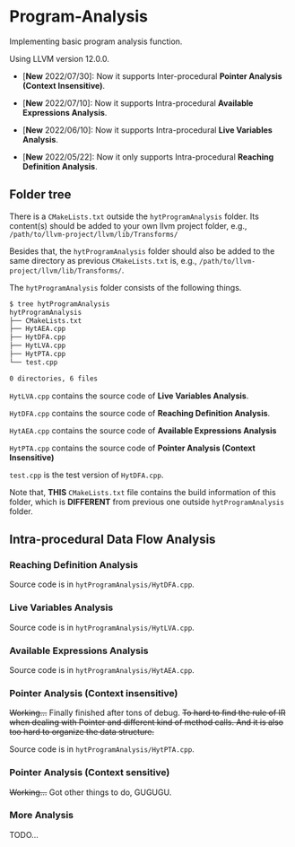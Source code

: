 # Program-Analysis

Implementing basic program analysis function.

Using LLVM version 12.0.0.

- \[**New** 2022/07/30\]: Now it supports Inter-procedural **Pointer Analysis (Context Insensitive)**.

- \[**New** 2022/07/10\]: Now it supports Intra-procedural **Available Expressions Analysis**.

- \[**New** 2022/06/10\]: Now it supports Intra-procedural **Live Variables Analysis**.

- \[**New** 2022/05/22\]: Now it only supports Intra-procedural **Reaching Definition Analysis**.

## Folder tree

There is a `CMakeLists.txt` outside the `hytProgramAnalysis` folder. Its content(s) should be added to your own llvm project folder, e.g., `/path/to/llvm-project/llvm/lib/Transforms/`

Besides that, the `hytProgramAnalysis` folder should also be added to the same directory as previous `CMakeLists.txt` is, e.g., `/path/to/llvm-project/llvm/lib/Transforms/`. 

The `hytProgramAnalysis` folder consists of the following things.

```bash
$ tree hytProgramAnalysis 
hytProgramAnalysis
├── CMakeLists.txt
├── HytAEA.cpp
├── HytDFA.cpp
├── HytLVA.cpp
├── HytPTA.cpp
└── test.cpp

0 directories, 6 files
```

`HytLVA.cpp` contains the source code of **Live Variables Analysis**. 

`HytDFA.cpp` contains the source code of **Reaching Definition Analysis**.

`HytAEA.cpp` contains the source code of **Available Expressions Analysis**

`HytPTA.cpp` contains the source code of **Pointer Analysis (Context Insensitive)**

`test.cpp` is the test version of `HytDFA.cpp`.

Note that, **THIS** `CMakeLists.txt` file contains the build information of this folder, which is **DIFFERENT** from previous one outside `hytProgramAnalysis` folder.

## Intra-procedural Data Flow Analysis

### Reaching Definition Analysis

Source code is in `hytProgramAnalysis/HytDFA.cpp`.

### Live Variables Analysis

Source code is in `hytProgramAnalysis/HytLVA.cpp`.

### Available Expressions Analysis

Source code is in `hytProgramAnalysis/HytAEA.cpp`.

### Pointer Analysis (Context insensitive)

~~Working...~~ Finally finished after tons of debug. ~~To hard to find the rule of IR when dealing with Pointer and different kind of method calls. And it is also too hard to organize the data structure.~~

Source code is in `hytProgramAnalysis/HytPTA.cpp`.

### Pointer Analysis (Context sensitive)

~~Working...~~ Got other things to do, GUGUGU.

### More Analysis

TODO...
